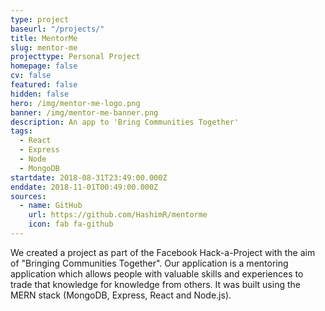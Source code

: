 ```yaml
---
type: project
baseurl: "/projects/"
title: MentorMe
slug: mentor-me
projecttype: Personal Project
homepage: false
cv: false
featured: false
hidden: false
hero: /img/mentor-me-logo.png
banner: /img/mentor-me-banner.png
description: An app to 'Bring Communities Together'
tags:
  - React
  - Express
  - Node
  - MongoDB
startdate: 2018-08-31T23:49:00.000Z
enddate: 2018-11-01T00:49:00.000Z
sources:
  - name: GitHub
    url: https://github.com/HashimR/mentorme
    icon: fab fa-github
---
```


We created a project as part of the Facebook Hack-a-Project with the aim of "Bringing Communities Together". Our application is a mentoring application which allows people with valuable skills and experiences to trade that knowledge for knowledge from others. It was built using the MERN stack (MongoDB, Express, React and Node.js).
